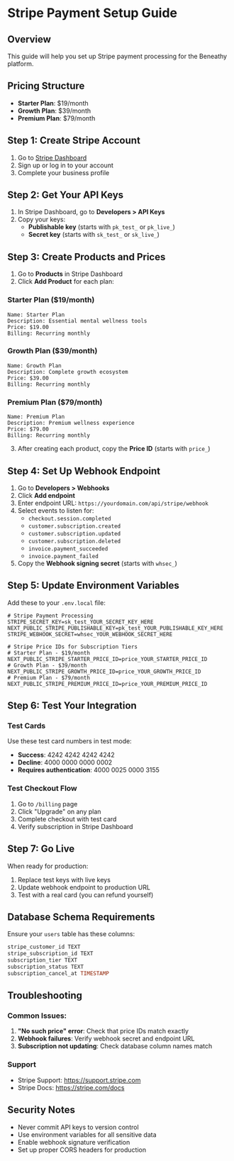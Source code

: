 # Stripe Payment Setup Guide

## Overview
This guide will help you set up Stripe payment processing for the Beneathy platform.

## Pricing Structure
- **Starter Plan**: $19/month
- **Growth Plan**: $39/month  
- **Premium Plan**: $79/month

## Step 1: Create Stripe Account
1. Go to [Stripe Dashboard](https://dashboard.stripe.com)
2. Sign up or log in to your account
3. Complete your business profile

## Step 2: Get Your API Keys
1. In Stripe Dashboard, go to **Developers > API Keys**
2. Copy your keys:
   - **Publishable key** (starts with `pk_test_` or `pk_live_`)
   - **Secret key** (starts with `sk_test_` or `sk_live_`)

## Step 3: Create Products and Prices
1. Go to **Products** in Stripe Dashboard
2. Click **Add Product** for each plan:

### Starter Plan ($19/month)
```
Name: Starter Plan
Description: Essential mental wellness tools
Price: $19.00
Billing: Recurring monthly
```

### Growth Plan ($39/month)
```
Name: Growth Plan  
Description: Complete growth ecosystem
Price: $39.00
Billing: Recurring monthly
```

### Premium Plan ($79/month)
```
Name: Premium Plan
Description: Premium wellness experience  
Price: $79.00
Billing: Recurring monthly
```

3. After creating each product, copy the **Price ID** (starts with `price_`)

## Step 4: Set Up Webhook Endpoint
1. Go to **Developers > Webhooks**
2. Click **Add endpoint**
3. Enter endpoint URL: `https://yourdomain.com/api/stripe/webhook`
4. Select events to listen for:
   - `checkout.session.completed`
   - `customer.subscription.created`
   - `customer.subscription.updated`
   - `customer.subscription.deleted`
   - `invoice.payment_succeeded`
   - `invoice.payment_failed`
5. Copy the **Webhook signing secret** (starts with `whsec_`)

## Step 5: Update Environment Variables
Add these to your `.env.local` file:

```env
# Stripe Payment Processing
STRIPE_SECRET_KEY=sk_test_YOUR_SECRET_KEY_HERE
NEXT_PUBLIC_STRIPE_PUBLISHABLE_KEY=pk_test_YOUR_PUBLISHABLE_KEY_HERE
STRIPE_WEBHOOK_SECRET=whsec_YOUR_WEBHOOK_SECRET_HERE

# Stripe Price IDs for Subscription Tiers
# Starter Plan - $19/month
NEXT_PUBLIC_STRIPE_STARTER_PRICE_ID=price_YOUR_STARTER_PRICE_ID
# Growth Plan - $39/month  
NEXT_PUBLIC_STRIPE_GROWTH_PRICE_ID=price_YOUR_GROWTH_PRICE_ID
# Premium Plan - $79/month
NEXT_PUBLIC_STRIPE_PREMIUM_PRICE_ID=price_YOUR_PREMIUM_PRICE_ID
```

## Step 6: Test Your Integration

### Test Cards
Use these test card numbers in test mode:
- **Success**: 4242 4242 4242 4242
- **Decline**: 4000 0000 0000 0002
- **Requires authentication**: 4000 0025 0000 3155

### Test Checkout Flow
1. Go to `/billing` page
2. Click "Upgrade" on any plan
3. Complete checkout with test card
4. Verify subscription in Stripe Dashboard

## Step 7: Go Live
When ready for production:
1. Replace test keys with live keys
2. Update webhook endpoint to production URL
3. Test with a real card (you can refund yourself)

## Database Schema Requirements
Ensure your `users` table has these columns:
```sql
stripe_customer_id TEXT
stripe_subscription_id TEXT
subscription_tier TEXT
subscription_status TEXT
subscription_cancel_at TIMESTAMP
```

## Troubleshooting

### Common Issues:
1. **"No such price" error**: Check that price IDs match exactly
2. **Webhook failures**: Verify webhook secret and endpoint URL
3. **Subscription not updating**: Check database column names match

### Support
- Stripe Support: https://support.stripe.com
- Stripe Docs: https://stripe.com/docs

## Security Notes
- Never commit API keys to version control
- Use environment variables for all sensitive data
- Enable webhook signature verification
- Set up proper CORS headers for production